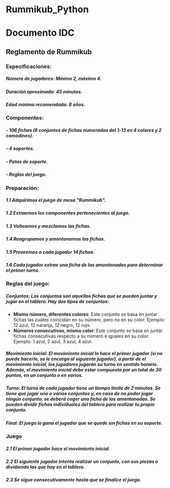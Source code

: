 # Rummikub_Python

# Documento IDC
## Reglamento de Rummikub

### Especificaciones:

##### Número de jugadores: Mínimo 2, máximo 4.

##### Duración aproximada: 45 minutos.

##### Edad mínima recomendada: 8 años.

### Componentes:

##### - 106 fichas (8 conjuntos de fichas numeradas del 1-13 en 4 colores y 2 comodines).
##### - 4 soportes.
##### - Patas de soporte.
##### - Reglas del juego.
### Preparación:
##### 1.1 Adquirimos el juego de mesa "Rummikub".
##### 1.2 Extraemos los componentes pertenecientes al juego.
##### 1.3 Volteamos y mezclamos las fichas.
##### 1.4 Reagrupamos y amontonamos las fichas.
##### 1.5 Proveemos a cada jugador 14 fichas.
##### 1.6 Cada jugador extrae una ficha de las amontonadas para determinar el primer turno.
### Reglas del juego:
##### **Conjuntos**: Los conjuntos son aquellas fichas que se pueden juntar y jugar en el tablero. Hay dos tipos de conjuntos:
- **Mismo número, diferentes colores**: Este conjunto se basa en juntar fichas las cuales coincidan en su número, pero no en su color. Ejemplo: 12 azul, 12 naranja, 12 negro, 12 rojo.
- **Números consecutivos, mismo color**: Este conjunto se basa en juntar fichas consecutivas respecto a su número e iguales en su color. Ejemplo: 1 azul, 2 azul, 3 azul, 4 azul.

##### **Movimiento inicial**: El movimiento inicial lo hace el primer jugador (si no puede hacerlo, se le encarga al siguiente jugador), a partir de el movimiento inicial, los jugadores jugarán su turno en sentido horario. Además, el movimiento inicial debe estar compuesto por un total de 30 puntos, en un conjunto o en varios.
##### **Turno**: El turno de cada jugador tiene un tiempo límite de 2 minutos. Se tiene que jugar uno o varios conjuntos y, en caso de no poder jugar ningún conjunto, se deberá coger una ficha de las amontonadas. Se pueden dividir fichas individuales del tablero para realizar tu propio conjunto.
##### **Final**: El juego lo gana el jugador que se quede sin fichas en su soporte.
### Juego
##### 2.1 El primer jugador hace el movimiento inicial.
##### 2.2 El siguiente jugador intenta realizar un conjunto, con sus piezas o dividiendo las que hay en el tablero.
##### 2.3 Se sigue consecutivamente hasta que se finalice el juego.
